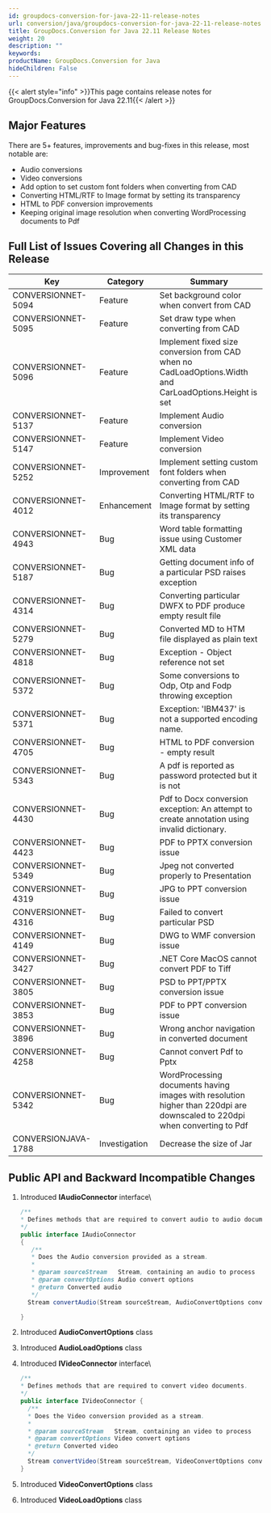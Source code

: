```yaml
---
id: groupdocs-conversion-for-java-22-11-release-notes
url: conversion/java/groupdocs-conversion-for-java-22-11-release-notes
title: GroupDocs.Conversion for Java 22.11 Release Notes
weight: 20
description: ""
keywords:
productName: GroupDocs.Conversion for Java
hideChildren: False
---
```

{{< alert style="info" >}}This page contains release notes for GroupDocs.Conversion for Java 22.11{{< /alert >}}

## Major Features

There are 5+ features, improvements and bug-fixes in this release, most notable are:

* Audio conversions
* Video conversions
* Add option to set custom font folders when converting from CAD
* Converting HTML/RTF to Image format by setting its transparency
* HTML to PDF conversion improvements
* Keeping original image resolution when converting WordProcessing documents to Pdf

## Full List of Issues Covering all Changes in this Release

| Key                 | Category | Summary                                                        |
|---------------------| --- |----------------------------------------------------------------|
| CONVERSIONNET-5094 | Feature | Set background color when convert from CAD |
| CONVERSIONNET-5095 | Feature | Set draw type when converting from CAD |
| CONVERSIONNET-5096 | Feature | Implement fixed size conversion from CAD when no CadLoadOptions.Width and CarLoadOptions.Height is set |
| CONVERSIONNET-5137 | Feature | Implement Audio conversion |
| CONVERSIONNET-5147 | Feature | Implement Video conversion |
| CONVERSIONNET-5252 | Improvement | Implement setting custom font folders when converting from CAD |
| CONVERSIONNET-4012 | Enhancement | Converting HTML/RTF to Image format by setting its transparency |
| CONVERSIONNET-4943 | Bug | Word table formatting issue using Customer XML data |
| CONVERSIONNET-5187 | Bug | Getting document info of a particular PSD raises exception |
| CONVERSIONNET-4314 | Bug | Converting particular DWFX to PDF produce empty result file |
| CONVERSIONNET-5279 | Bug | Converted MD to HTM file displayed as plain text |
| CONVERSIONNET-4818 | Bug | Exception - Object reference not set |
| CONVERSIONNET-5372 | Bug | Some conversions to Odp, Otp and Fodp throwing exception |
| CONVERSIONNET-5371 | Bug | Exception: 'IBM437' is not a supported encoding name. |
| CONVERSIONNET-4705 | Bug | HTML to PDF conversion - empty result |
| CONVERSIONNET-5343 | Bug | A pdf is reported as password protected but it is not |
| CONVERSIONNET-4430 | Bug | Pdf to Docx conversion exception: An attempt to create annotation using invalid dictionary. |
| CONVERSIONNET-4423 | Bug | PDF to PPTX conversion issue |
| CONVERSIONNET-5349 | Bug | Jpeg not converted properly to Presentation |
| CONVERSIONNET-4319 | Bug | JPG to PPT conversion issue |
| CONVERSIONNET-4316 | Bug | Failed to convert particular PSD |
| CONVERSIONNET-4149 | Bug | DWG to WMF conversion issue |
| CONVERSIONNET-3427 | Bug | .NET Core MacOS cannot convert PDF to Tiff |
| CONVERSIONNET-3805 | Bug | PSD to PPT/PPTX conversion issue |
| CONVERSIONNET-3853 | Bug | PDF to PPT conversion issue |
| CONVERSIONNET-3896 | Bug | Wrong anchor navigation in converted document  |
| CONVERSIONNET-4258 | Bug | Cannot convert Pdf to Pptx |
| CONVERSIONNET-5342 | Bug | WordProcessing documents having images with resolution higher than 220dpi are downscaled to 220dpi when converting to Pdf |
| CONVERSIONJAVA-1788 | Investigation | Decrease the size of Jar |

## Public API and Backward Incompatible Changes

1. Introduced **IAudioConnector** interface\

    ```java
    /**
    * Defines methods that are required to convert audio to audio documents.
    */
    public interface IAudioConnector
    {
       /**
       * Does the Audio conversion provided as a stream.
       *
       * @param sourceStream   Stream, containing an audio to process
       * @param convertOptions Audio convert options
       * @return Converted audio
       */
      Stream convertAudio(Stream sourceStream, AudioConvertOptions convertOptions);

    }
    ```
2. Introduced **AudioConvertOptions** class
3. Introduced **AudioLoadOptions** class
4. Introduced **IVideoConnector** interface\

    ```java
    /**
    * Defines methods that are required to convert video documents.
    */
    public interface IVideoConnector {
      /**
      * Does the Video conversion provided as a stream.
      *
      * @param sourceStream   Stream, containing an video to process
      * @param convertOptions Video convert options
      * @return Converted video
      */
      Stream convertVideo(Stream sourceStream, VideoConvertOptions convertOptions);
    }
    ```
5. Introduced **VideoConvertOptions** class
6. Introduced **VideoLoadOptions** class